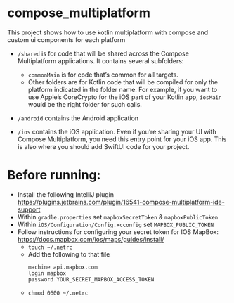 # compose_multiplatform

This project shows how to use kotlin multiplatform with compose and custom ui components for each platform

* `/shared` is for code that will be shared across the Compose Multiplatform applications.
  It contains several subfolders:
    - `commonMain` is for code that’s common for all targets.
    - Other folders are for Kotlin code that will be compiled for only the platform indicated in the folder name.
      For example, if you want to use Apple’s CoreCrypto for the iOS part of your Kotlin app,
      `iosMain` would be the right folder for such calls.

* `/android` contains the Android application
* `/ios` contains the iOS application. Even if you’re sharing your UI with Compose Multiplatform,
  you need this entry point for your iOS app. This is also where you should add SwiftUI code for your project.

# Before running:

- Install the following IntelliJ plugin https://plugins.jetbrains.com/plugin/16541-compose-multiplatform-ide-support
- Within `gradle.properties` set `mapboxSecretToken` & `mapboxPublicToken`
- Within `iOS/Configuration/Config.xcconfig` set `MAPBOX_PUBLIC_TOKEN`
- Follow instructions for configuring your secret token for IOS MapBox: https://docs.mapbox.com/ios/maps/guides/install/
  - `touch ~/.netrc`
  - Add the following to that file
    ```
    machine api.mapbox.com
    login mapbox
    password YOUR_SECRET_MAPBOX_ACCESS_TOKEN
    ```
  - `chmod 0600 ~/.netrc`
